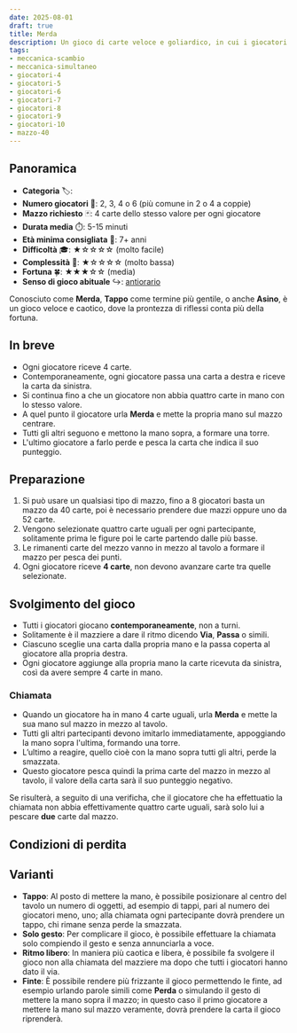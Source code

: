 ```yaml
---
date: 2025-08-01
draft: true
title: Merda
description: Un gioco di carte veloce e goliardico, in cui i giocatori cercano di raccogliere quattro carte uguali e non essere gli ultimi a reagire quando qualcuno ci riesce.
tags:
- meccanica-scambio
- meccanica-simultaneo
- giocatori-4
- giocatori-5
- giocatori-6
- giocatori-7
- giocatori-8
- giocatori-9
- giocatori-10
- mazzo-40
---
```

## Panoramica
- **Categoria** 🏷️: 
- **Numero giocatori** 👥: 2, 3, 4 o 6 (più comune in 2 o 4 a coppie)
- **Mazzo richiesto** 🃏: 4 carte dello stesso valore per ogni giocatore
- **Durata media** ⏱️: 5-15 minuti
- **Età minima consigliata** 🎂: 7+ anni
- **Difficoltà** 🎓: ★☆☆☆☆ (molto facile)
- **Complessità** 🧠: ★☆☆☆☆ (molto bassa)
- **Fortuna** 🍀: ★★★☆☆ (media)
- **Senso di gioco abituale** ↪️: [antiorario](/info/dizionario#antiorario)

Conosciuto come **Merda**, **Tappo** come termine più gentile, o anche **Asino**, è un gioco veloce e caotico, dove la prontezza di riflessi conta più della fortuna.  

## In breve
- Ogni giocatore riceve 4 carte.
- Contemporaneamente, ogni giocatore passa una carta a destra e riceve la carta da sinistra.
- Si continua fino a che un giocatore non abbia quattro carte in mano con lo stesso valore.
- A quel punto il giocatore urla **Merda** e mette la propria mano sul mazzo centrare.
- Tutti gli altri seguono e mettono la mano sopra, a formare una torre.
- L'ultimo giocatore a farlo perde e pesca la carta che indica il suo punteggio.

## Preparazione
1. Si può usare un qualsiasi tipo di mazzo, fino a 8 giocatori basta un mazzo da 40 carte, poi è necessario prendere due mazzi oppure uno da 52 carte.
1. Vengono selezionate quattro carte uguali per ogni partecipante, solitamente prima le figure poi le carte partendo dalle più basse.
1. Le rimanenti carte del mezzo vanno in mezzo al tavolo a formare il mazzo per pesca dei punti.
1. Ogni giocatore riceve **4 carte**, non devono avanzare carte tra quelle selezionate.

## Svolgimento del gioco
- Tutti i giocatori giocano **contemporaneamente**, non a turni.
- Solitamente è il mazziere a dare il ritmo dicendo **Via**, **Passa** o simili.
- Ciascuno sceglie una carta dalla propria mano e la passa coperta al giocatore alla propria destra.
- Ogni giocatore aggiunge alla propria mano la carte ricevuta da sinistra, così da avere sempre 4 carte in mano.

### Chiamata
- Quando un giocatore ha in mano 4 carte uguali, urla **Merda** e mette la sua mano sul mazzo in mezzo al tavolo.
- Tutti gli altri partecipanti devono imitarlo immediatamente, appoggiando la mano sopra l'ultima, formando una torre.
- L’ultimo a reagire, quello cioè con la mano sopra tutti gli altri, perde la smazzata.
- Questo giocatore pesca quindi la prima carte del mazzo in mezzo al tavolo, il valore della carta sarà il suo punteggio negativo.

Se risulterà, a seguito di una verificha, che il giocatore che ha effettuatio la chiamata non abbia effettivamente quattro carte uguali,
sarà solo lui a pescare **due** carte dal mazzo.

## Condizioni di perdita

## Varianti

- **Tappo**: Al posto di mettere la mano, è possibile posizionare al centro del tavolo un numero di oggetti, ad esempio di tappi, pari al numero dei giocatori meno, uno; alla chiamata ogni partecipante dovrà prendere un tappo, chi rimane senza perde la smazzata.
- **Solo gesto**: Per complicare il gioco, è possibile effettuare la chiamata solo compiendo il gesto e senza annunciarla a voce.
- **Ritmo libero**: In maniera più caotica e libera, è possibile fa svolgere il gioco non alla chiamata del mazziere ma dopo che tutti i giocatori hanno dato il via.
- **Finte**: È possibile rendere più frizzante il gioco permettendo le finte, ad esempio urlando parole simili come **Perda** o simulando il gesto di mettere la mano sopra il mazzo; in questo caso il primo giocatore a mettere la mano sul mazzo veramente, dovrà prendere la carta il gioco riprenderà.
